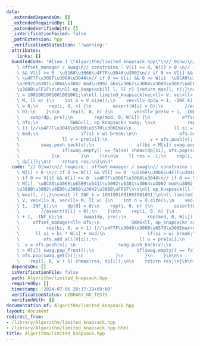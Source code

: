 ```yaml
---
data:
  _extendedDependsOn: []
  _extendedRequiredBy: []
  _extendedVerifiedWith: []
  _isVerificationFailed: false
  _pathExtension: hpp
  _verificationStatusIcon: ':warning:'
  attributes:
    links: []
  bundledCode: "#line 1 \"Algorithm/limited_knapsack.hpp\"\n// O(nw)\n// require :\
    \ offset_manager / swag\n// constrains : V[i] >= 0, W[i] > 0 \n// if 0 >= W[i]\
    \ && V[i] >= 0  \u5168\u3066\u4F7F\u3046\u3002\n// if 0 >= V[i] && W[i] >= 0 \
    \ \u4F7F\u308F\u306A\u3044\n// if 0 >= V[i] && 0 >= W[i]  \u8CA0\u306E\u65B9\u5411\
    \u3092\u6301\u3064\u3002 mod\u3092 abs\u3067\u3084\u308B\u3002\u4ED6\u306B\u3042\
    \u308B\uFF1F\n\n\nll op_knapsack(ll l, ll r) {return max(l, r);}\nconst ll INF_k\
    \ = 1001001001001001001;\n\nll limited_knapsack(vec<ll> V, vec<ll> W, vec<ll>\
    \ M, ll w) {\n    int n = V.size();\n    vec<ll> dp(w + 1, -INF_k);\n    dp[0]\
    \ = 0;\n    rep(i, 0, n) {\n        assert(W[i] > 0);\n        //assert(V[i] >\
    \ 0);\n    }\n\n    rep(i, 0, n) {\n        vec<ll> pre(w + 1, -INF_k);\n    \
    \    swap(dp, pre);\n        rep(mod, 0, W[i]) {\n            offset_manager<ll>\
    \ ofs;\n            SWAG<ll, op_knapsack> swag; \n\n            rep(bi, 0, w +\
    \ 1) {//\u4F7F\u3046\u500B\u6570\u306Emax\n                ll si = bi * W[i] +\
    \ mod;\n                if(si > w) break;\n\n                ofs.add_all(V[i]);\n\
    \                ll v = pre[si];\n                v = ofs.push(v); \n        \
    \        swag.push_back(v);\n                if(bi > M[i]) swag.pop_front();\n\
    \                if(swag.empty() == false) chmax(dp[si], ofs.pop(swag.get()));\n\
    \            }\n        }\n    }\n\n\n    ll res = -1;\n    rep(i, 0, w + 1) chmax(res,\
    \ dp[i]);\n\n    return res;\n}\n\n"
  code: "// O(nw)\n// require : offset_manager / swag\n// constrains : V[i] >= 0,\
    \ W[i] > 0 \n// if 0 >= W[i] && V[i] >= 0  \u5168\u3066\u4F7F\u3046\u3002\n//\
    \ if 0 >= V[i] && W[i] >= 0  \u4F7F\u308F\u306A\u3044\n// if 0 >= V[i] && 0 >=\
    \ W[i]  \u8CA0\u306E\u65B9\u5411\u3092\u6301\u3064\u3002 mod\u3092 abs\u3067\u3084\
    \u308B\u3002\u4ED6\u306B\u3042\u308B\uFF1F\n\n\nll op_knapsack(ll l, ll r) {return\
    \ max(l, r);}\nconst ll INF_k = 1001001001001001001;\n\nll limited_knapsack(vec<ll>\
    \ V, vec<ll> W, vec<ll> M, ll w) {\n    int n = V.size();\n    vec<ll> dp(w +\
    \ 1, -INF_k);\n    dp[0] = 0;\n    rep(i, 0, n) {\n        assert(W[i] > 0);\n\
    \        //assert(V[i] > 0);\n    }\n\n    rep(i, 0, n) {\n        vec<ll> pre(w\
    \ + 1, -INF_k);\n        swap(dp, pre);\n        rep(mod, 0, W[i]) {\n       \
    \     offset_manager<ll> ofs;\n            SWAG<ll, op_knapsack> swag; \n\n  \
    \          rep(bi, 0, w + 1) {//\u4F7F\u3046\u500B\u6570\u306Emax\n          \
    \      ll si = bi * W[i] + mod;\n                if(si > w) break;\n\n       \
    \         ofs.add_all(V[i]);\n                ll v = pre[si];\n              \
    \  v = ofs.push(v); \n                swag.push_back(v);\n                if(bi\
    \ > M[i]) swag.pop_front();\n                if(swag.empty() == false) chmax(dp[si],\
    \ ofs.pop(swag.get()));\n            }\n        }\n    }\n\n\n    ll res = -1;\n\
    \    rep(i, 0, w + 1) chmax(res, dp[i]);\n\n    return res;\n}\n\n"
  dependsOn: []
  isVerificationFile: false
  path: Algorithm/limited_knapsack.hpp
  requiredBy: []
  timestamp: '2024-07-06 20:37:29+09:00'
  verificationStatus: LIBRARY_NO_TESTS
  verifiedWith: []
documentation_of: Algorithm/limited_knapsack.hpp
layout: document
redirect_from:
- /library/Algorithm/limited_knapsack.hpp
- /library/Algorithm/limited_knapsack.hpp.html
title: Algorithm/limited_knapsack.hpp
---
```

